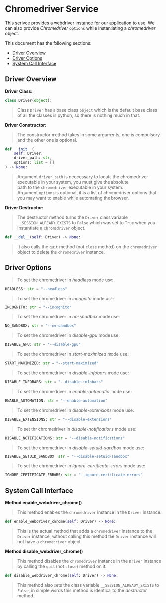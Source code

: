 # Chromedriver Service

This serivce provides a webdriver instance for our application to use. We can also provide _Chromedriver_ `options` while
instantiating a _chromedriver_ object.

This document has the following sections:

- [Driver Overview](#driver-overview)
- [Driver Options](#driver-options)
- [System Call Interface](#system-call-interface)

## Driver Overview

**Driver Class:**

```python
class Driver(object):
```

> Class `Driver` has a base class `object` which is the default base class of all the classes in python, so there is nothing much in
> that.

**Driver Constructor:**

> The constructor method takes in some arguments, one is compulsory and the other one is optional.

```python
def __init__(
    self: Driver,
    driver_path: str,
    options: list = []
) -> None:
```

> Argument `driver_path` is neccessary to locate the chromedriver executable in your system, you must give the absolute <br>
> path to the `chromedriver` executable in your system. <br>
> Argument `options` is optional, it is a list of chromedriver options that you may want to enable while automating the browser. <br>

**Driver Destructor:**

> The destructor method turns the `Driver` class variable `__SESSION_ALREADY_EXISTS` to `False` which was set to `True` when you instantiate a `chromedriver` object.

```python
def __del__(self: Driver) -> None:
```

> It also calls the `quit` method (not `close` method) on the `chromedriver` object to delete the `chromedriver` instance.

## Driver Options

> To set the chromedriver in _headless_ mode use:

```python
HEADLESS: str = "--headless"
```

> To set the chromedriver in _incognito_ mode use:

```python
INCOGNITO: str = "--incognito"
```

> To set the chromedriver in _no-snadbox_ mode use:

```python
NO_SANDBOX: str = "--no-sandbox"
```

> To set the chromedriver in _disable-gpu_ mode use:

```python
DISABLE_GPU: str = "--disable-gpu"
```

> To set the chromedriver in _start-maximized_ mode use:

```python
START_MAXIMIZED: str = "--start-maximized"
```

> To set the chromedriver in _disable-infobars_ mode use:

```python
DISABLE_INFOBARS: str = "--disable-infobars"
```

> To set the chromedriver in _enable-automatio_ mode use:

```python
ENABLE_AUTOMATION: str = "--enable-automation"
```

> To set the chromedriver in _disable-extensions_ mode use:

```python
DISABLE_EXTENSIONS: str = "--disable-extensions"
```

> To set thr chromedriver in _disable-notifications_ mode use:

```python
DISABLE_NOTIFICATIONS: str = "--disable-notifications"
```

> To set the chromedriver in _disable-setuid-sandbox_ mode use:

```python
DISABLE_SETUID_SANDBOX: str = "--disable-setuid-sandbox"
```

> To set the chromedriver in _ignore-certificate-errors_ mode use:

```python
IGNORE_CERTIFICATE_ERRORS: str = "--ignore-certificate-errors"
```

## System Call Interface

**Method enable_webdriver_chrome()**

> This method enables the `chromedriver` instance in the `Driver` instance.

```python
def enable_webdriver_chrome(self: Driver) -> None:
```

> This is the actual method that adds a `chromedriver` instance to the `Driver` instance, without calling this method the `Driver` instance will not have a `chromedriver` object.

**Method disable_webdriver_chrome()**

> This method disables the `chromedriver` instance in the `Driver` instance by calling the `quit` (not `close`) method on it.

```python
def disable_webdriver_chrome(self: Driver) -> None:
```

> This method also sets the class variable `__SESSION_ALREADY_EXISTS` to `False`, in simple words this method is identical to the _destructor_ method.
